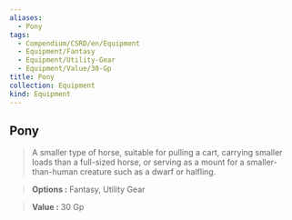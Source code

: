 ```yaml
---
aliases:
  - Pony
tags:
  - Compendium/CSRD/en/Equipment
  - Equipment/Fantasy
  - Equipment/Utility-Gear
  - Equipment/Value/30-Gp
title: Pony
collection: Equipment
kind: Equipment
---
```

## Pony    
    
>A smaller type of horse, suitable for pulling a cart, carrying smaller loads than a full-sized horse, or serving as a mount for a smaller-than-human creature such as a dwarf or halfling.    
> **Options :** Fantasy, Utility Gear    
> **Value :** 30 Gp